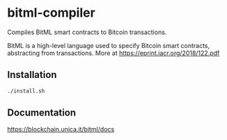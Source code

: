 # bitml-compiler
Compiles BitML smart contracts to Bitcoin transactions.

BitML is a high-level language used to specify Bitcoin smart contracts, abstracting from transactions.
More at https://eprint.iacr.org/2018/122.pdf

## Installation

```bash
./install.sh
```

## Documentation

https://blockchain.unica.it/bitml/docs
